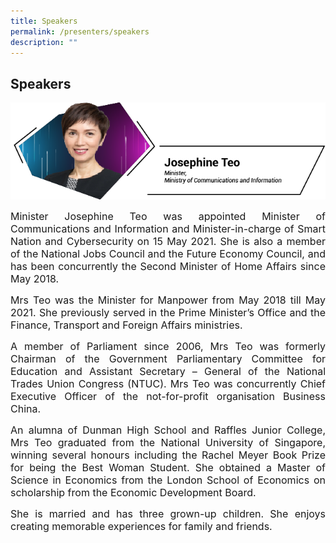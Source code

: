 ```yaml
---
title: Speakers
permalink: /presenters/speakers
description: ""
---
```

## **Speakers**
![JosephineTeo](/images/Speakers/220511%20CSA%20Speakers%20Josephine%20Teo.png)

<p style="text-align:justify"><font size="3px">
Minister Josephine Teo was appointed Minister of Communications and Information and Minister-in-charge of Smart Nation and Cybersecurity on 15 May 2021. She is also a member of the National Jobs Council and the Future Economy Council, and has been concurrently the Second Minister of Home Affairs since May 2018.</font></p>

<p style="text-align:justify"><font size="3px">
Mrs Teo was the Minister for Manpower from May 2018 till May 2021. She previously served in the Prime Minister’s Office and the Finance, Transport and Foreign Affairs ministries.</font></p>

<p style="text-align:justify"><font size="3px">
A member of Parliament since 2006, Mrs Teo was formerly Chairman of the Government Parliamentary Committee for Education and Assistant Secretary – General of the National Trades Union Congress (NTUC). Mrs Teo was concurrently Chief Executive Officer of the not-for-profit organisation Business China. </font></p>

<p style="text-align:justify"><font size="3px">
An alumna of Dunman High School and Raffles Junior College, Mrs Teo graduated from the National University of Singapore, winning several honours including the Rachel Meyer Book Prize for being the Best Woman Student. She obtained a Master of Science in Economics from the London School of Economics on scholarship from the Economic Development Board.</font></p>

<p style="text-align:justify"><font size="3px">
She is married and has three grown-up children. She enjoys creating memorable experiences for family and friends.</font></p>